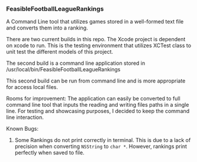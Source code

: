 ### FeasibleFootballLeagueRankings

A Command Line tool that utilizes games stored in a well-formed text file and converts them into a ranking. 

There are two current builds in this repo. The Xcode project is dependent on xcode to run. This is the testing environment that utilizes XCTest class to unit test the different models of this project.

The second build is a command line application stored in /usr/local/bin/FeasibleFootballLeagueRankings

This second build can be run from command line and is more appropriate for access local files.

Rooms for improvement: The application can easily be converted to full command line tool that inputs the reading and writing files paths in a single line. For testing and showcasing purposes, I decided to keep the command line interaction.

Known Bugs:

1. Some Rankings do not print correctly in terminal. This is due to a lack of precision when converting ``NSString`` to ``char *``. However, rankings print perfectly when saved to file.